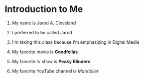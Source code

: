 # Introduction to Me

1. My name is Jarod A. Cleveland

1. I preferred to be called Jarod

1. I'm taking this class because I'm emphasizing in Digital Media

1. My favorite movie is **Goodfellas**

1. My favorite tv show is **Peaky Blinders**

1. My favorite YouTube channel is *Markiplier*
